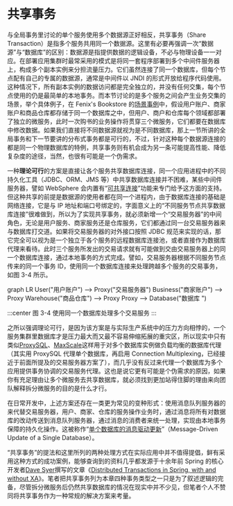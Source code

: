 # 共享事务

与全局事务里讨论的单个服务使用多个数据源正好相反，共享事务（Share Transaction）是指多个服务共用同一个数据源。这里有必要再强调一次“数据源”与“数据库”的区别：数据源是指提供数据的逻辑设备，不必与物理设备一一对应。在部署应用集群时最常采用的模式是将同一套程序部署到多个中间件服务器上，构成多个副本实例来分担流量压力。它们虽然连接了同一个数据库，但每个节点配有自己的专属的数据源，通常是中间件以 JNDI 的形式开放给程序代码使用。这种情况下，所有副本实例的数据访问都是完全独立的，并没有任何交集，每个节点使用的仍是最简单的本地事务。而本节讨论的是多个服务之间会产生业务交集的场景，举个具体例子，在 Fenix's Bookstore 的[场景事例](/architect-perspective/general-architecture/transaction/)中，假设用户账户、商家账户和商品仓库都存储于同一个数据库之中，但用户、商户和仓库每个领域都部署了独立的微服务，此时一次购书的业务操作将贯穿三个微服务，它们都要在数据库中修改数据。如果我们直接将不同数据源就视为是不同数据库，那上一节所讲的全局事务和下一节要讲的分布式事务都是可行的，不过，针对这种每个数据源连接的都是同一个物理数据库的特例，共享事务则有机会成为另一条可能提高性能、降低复杂度的途径，当然，也很有可能是一个伪需求。

一种**理论可行**的方案是直接让各个服务共享数据库连接，同一个应用进程中的不同持久化工具（JDBC、ORM、JMS 等）中共享数据库连接并不困难，某些中间件服务器，譬如 WebSphere 会内置有“[可共享连接](https://www.ibm.com/support/knowledgecenter/zh/SSAW57_8.5.5/com.ibm.websphere.nd.multiplatform.doc/ae/cdat_conshrnon.html)”功能来专门给予这方面的支持。但这种共享的前提是数据源的使用者都在同一个进程内，由于数据库连接的基础是网络连接，它是与 IP 地址和端口号绑定的，字面意义上的“不同服务节点共享数据库连接”很难做到，所以为了实现共享事务，就必须新增一个“交易服务器”的中间角色，无论是用户服务、商家服务还是仓库服务，它们都通过同一台交易服务器来与数据库打交道。如果将交易服务器的对外接口按照 JDBC 规范来实现的话，那它完全可以视为是一个独立于各个服务的远程数据库连接池，或者直接作为数据库代理来看待。此时三个服务所发出的交易请求就有可能做到交由交易服务器上的同一个数据库连接，通过本地事务的方式完成。譬如，交易服务器根据不同服务节点传来的同一个事务 ID，使用同一个数据库连接来处理跨越多个服务的交易事务，如图 3-4 所示。

<mermaid style="margin: -15px 0 -40px 0">
graph LR
	User("用户账户") --> Proxy("交易服务器")
	Business("商家账户") --> Proxy
	Warehouse("商品仓库") --> Proxy
	Proxy --> Database("数据库 ")
</mermaid>

:::center
图 3-4 使用同一个数据库处理多个交易服务
:::

之所以强调理论可行，是因为该方案是与实际生产系统中的压力方向相悖的，一个服务集群里数据库才是压力最大而又最不容易伸缩拓展的重灾区，所以现实中只有类似[ProxySQL](https://www.proxysql.com/)、[MaxScale](https://mariadb.com/kb/en/maxscale/)这样用于对多个数据库实例做负载均衡的数据库代理（其实用 ProxySQL 代理单个数据库，再启用 Connection Multiplexing，已经接近于前面所提及的交易服务器方案了），而几乎没有反过来代理一个数据库为多个应用提供事务协调的交易服务代理。这也是说它更有可能是个伪需求的原因，如果你有充足理由让多个微服务去共享数据库，就必须找到更加站得住脚的理由来向团队解释拆分微服务的目的是什么才行。

在日常开发中，上述方案还存在一类更为常见的变种形式：使用消息队列服务器的来代替交易服务器，用户、商家、仓库的服务操作业务时，通过消息将所有对数据库的改动传送到消息队列服务器，通过消息的消费者来统一处理，实现由本地事务保障的持久化操作。这被称作“[单个数据库的消息驱动更新](https://www.infoworld.com/article/2077963/distributed-transactions-in-spring--with-and-without-xa.html)”（Message-Driven Update of a Single Database）。

“共享事务”的提法和这里所列的两种处理方式在实际应用中并不值得提倡，鲜有采用这种方式的成功案例，能够查询到的资料几乎都发源于十余年前 Spring 的核心开发者[Dave Syer](https://spring.io/team/dsyer)撰写的文章《[Distributed Transactions in Spring, with and without XA](https://www.infoworld.com/article/2077963/distributed-transactions-in-spring--with-and-without-xa.html)》。笔者把共享事务列为本章四种事务类型之一只是为了叙述逻辑的完备，尽管拆分微服务后仍然共享数据库的情况在现实中并不少见，但笔者个人不赞同将共享事务作为一种常规的解决方案来考量。
